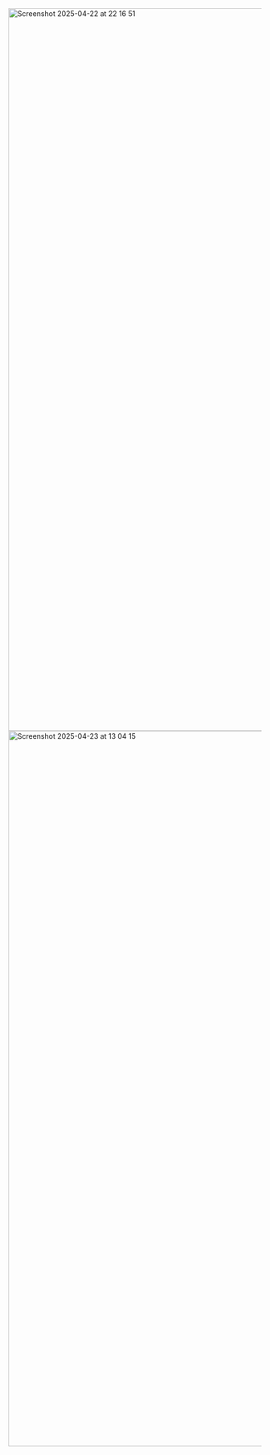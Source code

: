 <img width="1435" alt="Screenshot 2025-04-22 at 22 16 51" src="https://github.com/user-attachments/assets/988d6143-54d9-4f57-85ef-5f1b840fc0b3" />
<img width="1421" alt="Screenshot 2025-04-23 at 13 04 15" src="https://github.com/user-attachments/assets/dd72bd76-0089-4727-89b4-6515899d892a" />
